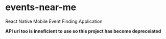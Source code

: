 # events-near-me
React Native Mobile Event Finding Application

**API url too is inneficient to use so this project has become depreceiated**
